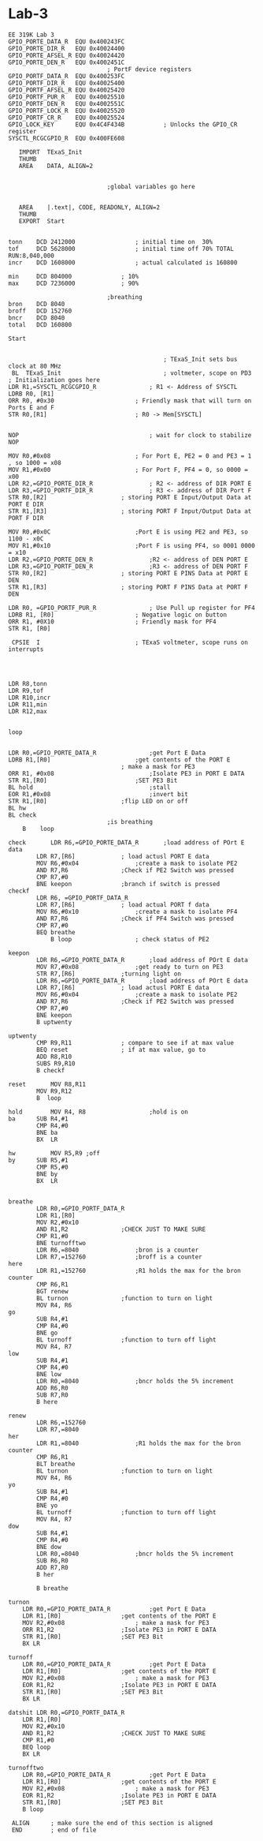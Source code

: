 # Lab-3
	EE 319K Lab 3
 	GPIO_PORTE_DATA_R  EQU 0x400243FC
 	GPIO_PORTE_DIR_R   EQU 0x40024400
	GPIO_PORTE_AFSEL_R EQU 0x40024420
	GPIO_PORTE_DEN_R   EQU 0x4002451C
								; PortF device registers
	GPIO_PORTF_DATA_R  EQU 0x400253FC
	GPIO_PORTF_DIR_R   EQU 0x40025400
	GPIO_PORTF_AFSEL_R EQU 0x40025420
	GPIO_PORTF_PUR_R   EQU 0x40025510
	GPIO_PORTF_DEN_R   EQU 0x4002551C
	GPIO_PORTF_LOCK_R  EQU 0x40025520
	GPIO_PORTF_CR_R    EQU 0x40025524
	GPIO_LOCK_KEY      EQU 0x4C4F434B  			; Unlocks the GPIO_CR register
	SYSCTL_RCGCGPIO_R  EQU 0x400FE608

       IMPORT  TExaS_Init
       THUMB
       AREA    DATA, ALIGN=2
		  

								;global variables go here


       AREA    |.text|, CODE, READONLY, ALIGN=2
       THUMB
       EXPORT  Start
		   

	tonn 	DCD 2412000					; initial time on  30%
	tof  	DCD 5628000					; initial time off 70% TOTAL RUN:8,040,000	
	incr 	DCD 1608000					; actual calculated is 160800

	min		DCD 804000				; 10%
	max		DCD 7236000				; 90%

								;breathing
	bron	DCD 8040					
	broff	DCD 152760
	bncr	DCD 8040
	total 	DCD 160800
	
	Start
	
	
                              					; TExaS_Init sets bus clock at 80 MHz
     BL  TExaS_Init          					; voltmeter, scope on PD3 ; Initialization goes here
	LDR R1,=SYSCTL_RCGCGPIO_R				; R1 <- Address of SYSCTL	
	LDRB R0, [R1]
	ORR R0, #0x30						; Friendly mask that will turn on Ports E and F
	STR R0,[R1]					      	; R0 -> Mem[SYSCTL] 
	
	
	NOP		                    			; wait for clock to stabilize
	NOP			                    
	
	MOV R0,#0x08						; For Port E, PE2 = 0 and PE3 = 1 , so 1000 = x08
	MOV R1,#0x00						; For Port F, PF4 = 0, so 0000 = x00
	LDR R2,=GPIO_PORTE_DIR_R				; R2 <- address of DIR PORT E
	LDR R3,=GPIO_PORTF_DIR_R				; R3 <- address of DIR Port F 
	STR R0,[R2]						; storing PORT E Input/Output Data at PORT E DIR
	STR R1,[R3]						; storing PORT F Input/Output Data at PORT F DIR
	
	MOV R0,#0x0C						;Port E is using PE2 and PE3, so 1100 - x0C
	MOV R1,#0x10						;Port F is using PF4, so 0001 0000 = x10 
	LDR R2,=GPIO_PORTE_DEN_R				;R2 <- address of DEN PORT E
	LDR R3,=GPIO_PORTF_DEN_R				;R3 <- address of DEN PORT F
	STR R0,[R2]						; storing PORT E PINS Data at PORT E DEN
	STR R1,[R3]						; storing PORT F PINS Data at PORT F DEN
	
	LDR R0, =GPIO_PORTF_PUR_R				; Use Pull up register for PF4
	LDRB R1, [R0]						; Negative logic on button
	ORR R1, #0X10						; Friendly mask for PF4
	STR R1, [R0]
	
     CPSIE  I   				 		; TExaS voltmeter, scope runs on interrupts
	 
	 
	 
	 
	LDR R8,tonn
	LDR R9,tof 
	LDR R10,incr
	LDR R11,min
	LDR R12,max
	
	
	loop  
							
	
	LDR R0,=GPIO_PORTE_DATA_R  				;get Port E Data 
	LDRB R1,[R0]					   	;get contents of the PORT E
						           	; make a mask for PE3
	ORR R1, #0x08					        ;Isolate PE3 in PORT E DATA
	STR R1,[R0]					        ;SET PE3 Bit
	BL hold		                  			;stall
	EOR R1,#0x08					        ;invert bit
	STR R1,[R0]						;flip LED on or off
	BL hw				
	BL check
								;is breathing	
     	B    loop
	 
	check 		LDR R6,=GPIO_PORTE_DATA_R 		;load address of POrt E data
	  		LDR R7,[R6]				; load actusl PORT E data 
	  		MOV R6,#0x04				;create a mask to isolate PE2
	  		AND R7,R6				;Check if PE2 Switch was pressed
	  		CMP R7,#0
	  		BNE keepon				;branch if switch is pressed
	checkf	  
	  		LDR R6, =GPIO_PORTF_DATA_R
	  		LDR R7,[R6]				; load actual PORT f data 
	  		MOV R6,#0x10				;create a mask to isolate PF4
	  		AND R7,R6				;Check if PF4 Switch was pressed
	  		CMP R7,#0					
	  		BEQ breathe
     			B loop					; check status of PE2
					
	keepon
			LDR R6,=GPIO_PORTE_DATA_R	 	;load address of POrt E data
			MOV R7,#0x08				;get ready to turn on PE3
			STR R7,[R6]				;turning light on
			LDR R6,=GPIO_PORTE_DATA_R 		;load address of POrt E data
			LDR R7,[R6]				; load actusl PORT E data 
			MOV R6,#0x04				;create a mask to isolate PE2
			AND R7,R6				;Check if PE2 Switch was pressed
			CMP R7,#0
			BNE keepon
			B uptwenty

	uptwenty	
			CMP R9,R11				; compare to see if at max value
			BEQ reset 				; if at max value, go to 
			ADD R8,R10 
			SUBS R9,R10
			B checkf

	reset 		MOV R8,R11
			MOV R9,R12 
			B  loop 
			
	hold  		MOV R4, R8  				;hold is on
	ba		SUB R4,#1
	 		CMP R4,#0
	  		BNE ba
	  		BX  LR
	  
	hw    	 	MOV R5,R9 ;off
	by	 	SUB R5,#1
		  	CMP R5,#0
	  	 	BNE by
	  	  	BX  LR
			
			
	breathe 	
			LDR R0,=GPIO_PORTF_DATA_R		
			LDR R1,[R0]
			MOV R2,#0x10
			AND R1,R2				;CHECK JUST TO MAKE SURE
			CMP R1,#0
			BNE turnofftwo
			LDR R6,=8040				;bron is a counter
			LDR R7,=152760				;broff is a counter
	here 		
			LDR R1,=152760				;R1 holds the max for the bron counter
			CMP R6,R1
			BGT	renew
			BL turnon				;function to turn on light
			MOV R4, R6
	go
			SUB R4,#1
			CMP R4,#0
			BNE go
			BL turnoff 				;function to turn off light
			MOV R4, R7
	low			
			SUB R4,#1
			CMP R4,#0
			BNE low
			LDR R0,=8040				;bncr holds the 5% increment
			ADD R6,R0
			SUB R7,R0
			B here
			
	renew 		
			LDR R6,=152760
			LDR R7,=8040
	her
			LDR R1,=8040				;R1 holds the max for the bron counter
			CMP R6,R1
			BLT	breathe
			BL turnon				;function to turn on light
			MOV R4, R6
	yo
			SUB R4,#1
			CMP R4,#0
			BNE yo
			BL turnoff 				;function to turn off light
			MOV R4, R7
	dow		
			SUB R4,#1
			CMP R4,#0
			BNE dow
			LDR R0,=8040				;bncr holds the 5% increment
			SUB R6,R0
			ADD R7,R0
			B her
			
			B breathe

	turnon
		LDR R0,=GPIO_PORTE_DATA_R  			;get Port E Data 
		LDR R1,[R0]					;get contents of the PORT E
		MOV R2,#0x08					; make a mask for PE3
		ORR R1,R2					;Isolate PE3 in PORT E DATA
		STR R1,[R0]					;SET PE3 Bit
		BX LR

	turnoff 
		LDR R0,=GPIO_PORTE_DATA_R  			;get Port E Data 
		LDR R1,[R0]					;get contents of the PORT E
		MOV R2,#0x08					; make a mask for PE3
		EOR R1,R2					;Isolate PE3 in PORT E DATA
		STR R1,[R0]					;SET PE3 Bit
		BX LR

	datshit	LDR R0,=GPIO_PORTF_DATA_R		 
		LDR R1,[R0]
		MOV R2,#0x10
		AND R1,R2					;CHECK JUST TO MAKE SURE
		CMP R1,#0
		BEQ loop
		BX LR
		
	turnofftwo 
		LDR R0,=GPIO_PORTE_DATA_R  			;get Port E Data 
		LDR R1,[R0]					;get contents of the PORT E
		MOV R2,#0x08					; make a mask for PE3
		EOR R1,R2					;Isolate PE3 in PORT E DATA
		STR R1,[R0]					;SET PE3 Bit
		B loop
		
     ALIGN      ; make sure the end of this section is aligned
     END        ; end of file
